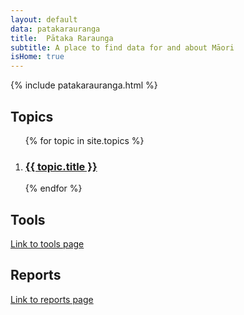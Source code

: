 ```yaml
---
layout: default
data: patakarauranga
title:  Pātaka Raraunga
subtitle: A place to find data for and about Māori
isHome: true
---
```


{% include patakarauranga.html %}

## Topics

<ol class="post-card-box clearfix">
     {% for topic in site.topics %}
        <li>
            <div class="post-card">
                <a href="{{ topic.link }}" class="post-card-image" style="background-image: url( '{{site.baseurl}}/assets/img/list/{{ topic.data }}.png' )"></a>
                <div class="post-card-body">
                     <a href="{{ topic.link }}" class="post-card-link"><h3 class="post-card-title">{{ topic.title }}</h3></a>
                </div>
            </div>
        </li>
    {% endfor %} 
</ol>

## Tools

<a href="{{site.baseurl}}/tools">Link to tools page</a>

## Reports

<a href="{{site.baseurl}}/reports">Link to reports page</a>